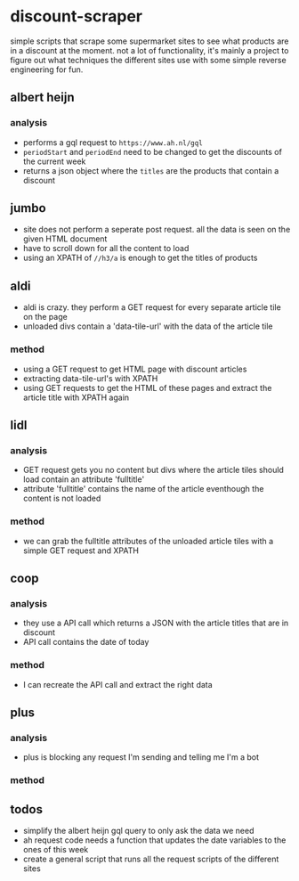 # discount-scraper

simple scripts that scrape some supermarket sites to see what products are in a discount at the moment. not a lot of functionality, it's mainly a project to figure out what techniques the different sites use with some simple reverse engineering for fun.

## albert heijn

### analysis
- performs a gql request to `https://www.ah.nl/gql`
- `periodStart` and `periodEnd` need to be changed to get the discounts of the current week
- returns a json object where the `titles` are the products that contain a discount

## jumbo
- site does not perform a seperate post request. all the data is seen on the given HTML document
- have to scroll down for all the content to load
- using an XPATH of `//h3/a` is enough to get the titles of products

## aldi
- aldi is crazy. they perform a GET request for every separate article tile on the page
- unloaded divs contain a 'data-tile-url' with the data of the article tile

### method
- using a GET request to get HTML page with discount articles
- extracting data-tile-url's with XPATH
- using GET requests to get the HTML of these pages and extract the article title with XPATH again

## lidl

### analysis
- GET request gets you no content but divs where the article tiles should load contain an attribute 'fulltitle'
- attribute 'fulltitle' contains the name of the article eventhough the content is not loaded

### method
- we can grab the fulltitle attributes of the unloaded article tiles with a simple GET request and XPATH

## coop

### analysis
- they use a API call which returns a JSON with the article titles that are in discount
- API call contains the date of today

### method
- I can recreate the API call and extract the right data

## plus

### analysis
- plus is blocking any request I'm sending and telling me I'm a bot

### method

## todos
- simplify the albert heijn gql query to only ask the data we need
- ah request code needs a function that updates the date variables to the ones of this week
- create a general script that runs all the request scripts of the different sites